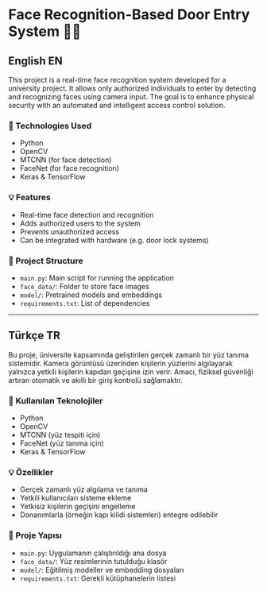 # Face Recognition-Based Door Entry System 🚪🧠

## English EN

This project is a real-time face recognition system developed for a university project. It allows only authorized individuals to enter by detecting and recognizing faces using camera input. The goal is to enhance physical security with an automated and intelligent access control solution.

### 🔧 Technologies Used
- Python
- OpenCV
- MTCNN (for face detection)
- FaceNet (for face recognition)
- Keras & TensorFlow

### 💡 Features
- Real-time face detection and recognition
- Adds authorized users to the system
- Prevents unauthorized access
- Can be integrated with hardware (e.g. door lock systems)

### 📁 Project Structure
- `main.py`: Main script for running the application
- `face_data/`: Folder to store face images
- `model/`: Pretrained models and embeddings
- `requirements.txt`: List of dependencies

---

## Türkçe TR

Bu proje, üniversite kapsamında geliştirilen gerçek zamanlı bir yüz tanıma sistemidir. Kamera görüntüsü üzerinden kişilerin yüzlerini algılayarak yalnızca yetkili kişilerin kapıdan geçişine izin verir. Amacı, fiziksel güvenliği artıran otomatik ve akıllı bir giriş kontrolü sağlamaktır.

### 🔧 Kullanılan Teknolojiler
- Python
- OpenCV
- MTCNN (yüz tespiti için)
- FaceNet (yüz tanıma için)
- Keras & TensorFlow

### 💡 Özellikler
- Gerçek zamanlı yüz algılama ve tanıma
- Yetkili kullanıcıları sisteme ekleme
- Yetkisiz kişilerin geçişini engelleme
- Donanımlarla (örneğin kapı kilidi sistemleri) entegre edilebilir

### 📁 Proje Yapısı
- `main.py`: Uygulamanın çalıştırıldığı ana dosya
- `face_data/`: Yüz resimlerinin tutulduğu klasör
- `model/`: Eğitilmiş modeller ve embedding dosyaları
- `requirements.txt`: Gerekli kütüphanelerin listesi
